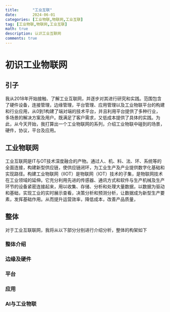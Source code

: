 ```yaml
---
title:      "工业互联"
date:       2024-06-01
categories: [工业物联,物联网,工业互联]
tag: [工业物联,物联网,工业互联]
math: true
description: 认识工业互联网
comments: true
---
```


# 初识工业物联网

## 引子

我从2018年开始接触、了解工业互联网，并逐步对其进行研究和实践。范围包含了硬件设备，连接管理，边缘管理，平台管理、应用管理以及工业物联平台的构建和行业应用，从0到1构建了端对端的技术平台，并且利用平台提供了多种行业，多场景的解决方案及用户。既满足了客户需求，又低成本提供了具体的实践。为此，从今天开始，我打算出一个工业物联网的系列，介绍工业物联中碰到的场景，硬件，协议，平台及应用。

## 工业物联网
工业互联网是IT与OT技术深度融合的产物。通过人、机、料、法、环、系统等的全面连接，构建新型供应链，使供应链闭环，为工业生产及产业提供数字化基础和实现路径。构建工业物联网（IIOT）是物联网（IOT）技术的子集，是物联网技术在工业领域的延伸。它充分利用先进的传感器、通讯方式和软件与生产机械及生产环节的设备紧密连接起来，用以收集、存储、分析和处理大量数据，以数据为驱动和基础，实现工业的实时展示查看，决策分析和预测分析，让数据成为新型生产要素，发挥基础作用。从而提升运营效率，降低成本，改善产品质量，
## 整体
对于工业互联联网，我将从以下部分分别进行介绍分析，整体的构架如下
### 整体介绍
### 边缘及硬件
### 平台
### 应用 
### AI与工业物联